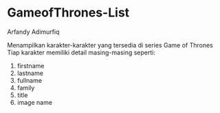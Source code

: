 # GameofThrones-List
Arfandy Adimurfiq

Menampilkan karakter-karakter yang tersedia di series Game of Thrones
Tiap karakter memiliki detail masing-masing seperti:
1. firstname
2. lastname
3. fullname
4. family
5. title
6. image name
